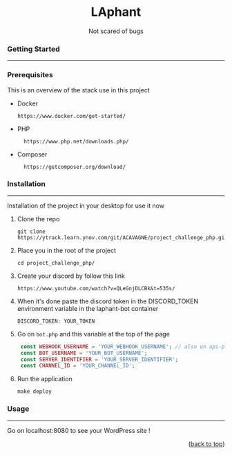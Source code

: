 <h1 id="top" align="center">LAphant</h1>
  <p align="center">
    Not scared of bugs
    <br />
  </p>

### Getting Started

<hr>

### Prerequisites

This is an overview of the stack use in this project

* Docker
  ```url
  https://www.docker.com/get-started/
  ```

* PHP
  ```url
    https://www.php.net/downloads.php/
  ```  

* Composer
  ```url
    https://getcomposer.org/download/
  ```

### Installation

<hr>

Installation of the project in your desktop for use it now

1. Clone the repo
   ```shell
   git clone https://ytrack.learn.ynov.com/git/ACAVAGNE/project_challenge_php.git
   ```

2. Place you in the root of the project
   ```shell
   cd project_challenge_php/
   ```

3. Create your discord by follow this link
   ```url
   https://www.youtube.com/watch?v=QLeGnjDLCBk&t=535s/
   ```

4. When it's done paste the discord token in the
   DISCORD_TOKEN environment variable in the laphant-bot container
   ```dotenv
   DISCORD_TOKEN: YOUR_TOKEN
   ```

5. Go on ``bot.php`` and this variable at the top of the page
   ```php
    const WEBHOOK_USERNAME = 'YOUR_WEBHOOK_USERNAME'; // also on api-php/send-message/discord change the username
    const BOT_USERNAME = 'YOUR_BOT_USERNAME';
    const SERVER_IDENTIFIER = 'YOUR_SERVER_IDENTIFIER';
    const CHANNEL_ID = 'YOUR_CHANNEL_ID';
   ```

6. Run the application
   ```shell
   make deploy
   ```

### Usage

<hr>

Go on localhost:8080 to see your WordPress site !

<p align="right">(<a href="#top">back to top</a>)</p>